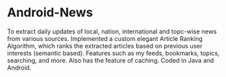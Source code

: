# Android-News
To extract daily updates of local, nation, international and topc-wise news from various sources.
Implemented a custom elegant Article Ranking Algorithm, which ranks the extracted articles based on previous user interests (semantic based).
Features such as my feeds, bookmarks, topics, searching, and more.
Also has the feature of caching.
Coded in Java and Android.
